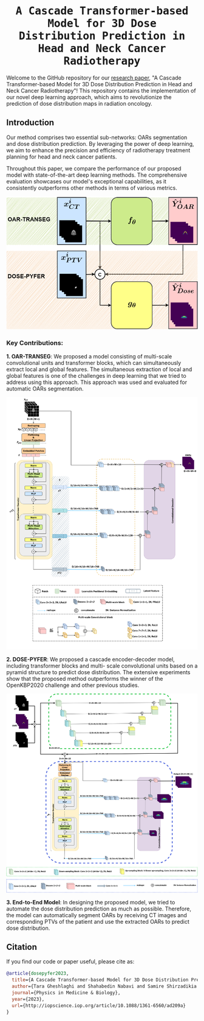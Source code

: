 <div align="center">

<samp>

<h1> A Cascade Transformer-based Model for 3D Dose Distribution Prediction in Head and Neck Cancer Radiotherapy </h1>

[//]: # (<h4>  </h4>)

</samp>   

</div> 



Welcome to the GitHub repository for our [research paper](https://arxiv.org/ftp/arxiv/papers/2307/2307.12005.pdf), 
"A Cascade Transformer-based Model for 3D Dose Distribution Prediction in Head and Neck Cancer Radiotherapy"! 
This repository contains the implementation of our novel deep learning approach, 
which aims to revolutionize the prediction of dose distribution maps in radiation oncology.



## Introduction


Our method comprises two essential sub-networks: OARs segmentation and dose distribution prediction. By leveraging the power of deep learning, we aim to enhance the precision and efficiency of radiotherapy treatment planning for head and neck cancer patients.


Throughout this paper, we compare the performance of our proposed model with state-of-the-art deep learning methods. The comprehensive evaluation showcases our model's exceptional capabilities, as it consistently outperforms other methods in terms of various metrics.

<p align="center">
  <img src="images/method_highlevel.png" width="800"/>
</p>

### Key Contributions:


**1. OAR-TRANSEG**: 
   We proposed a model consisting of multi-scale convolutional units and transformer blocks, 
   which can simultaneously extract local and global features. The simultaneous extraction of
   local and global features is one of the challenges in deep learning that we tried to address
   using this approach. This approach was used and evaluated for automatic OARs
   segmentation.
   <p align="center">
  <img src="images/transeg.png" width="800"/>
   </p>

**2. DOSE-PYFER**: 
   We proposed a cascade encoder-decoder model, including transformer blocks and multi-
   scale convolutional units based on a pyramid structure to predict dose distribution. The
   extensive experiments show that the proposed method outperforms the winner of the
   OpenKBP2020 challenge and other previous studies.
   <p align="center">
  <img src="images/dosepyfer.png" width="800"/>
   </p>

**3. End-to-End Model**:
   In designing the proposed model, we tried to automate the dose distribution prediction as
   much as possible. Therefore, the model can automatically segment OARs by receiving CT
   images and corresponding PTVs of the patient and use the extracted OARs to predict dose
   distribution.


## Citation

If you find our code or paper useful, please cite as:

```bibtex
@article{dosepyfer2023,
  title={A Cascade Transformer-based Model for 3D Dose Distribution Prediction in Head and Neck Cancer Radiotherapy},
  author={Tara Gheshlaghi and Shahabedin Nabavi and Samire Shirzadikia and Mohsen Ebrahimi Moghaddam and Nima Rostampour},
  journal={Physics in Medicine & Biology},
  year={2023},
  url={http://iopscience.iop.org/article/10.1088/1361-6560/ad209a}
}
```
